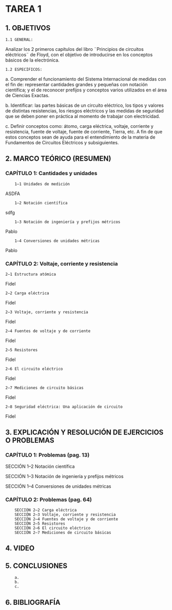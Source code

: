 # TAREA 1
## 1.	OBJETIVOS

	1.1	GENERAL: 
Analizar los 2 primeros capítulos del libro ¨Principios de circuitos eléctricos¨ de Floyd, con el objetivo de introducirse en los conceptos básicos de la electrónica.

	1.2	ESPECÍFICOS:

a.	Comprender el funcionamiento del Sistema Internacional de medidas con el fin de: representar cantidades grandes y pequeñas con notación científica; y el de reconocer prefijos y conceptos varios utilizados en el área de Ciencias Exactas.
		
b.	Identificar: las partes básicas de un circuito eléctrico, los tipos y valores de distintas resistencias, los riesgos eléctricos y las medidas de seguridad que se deben poner en práctica al momento de trabajar con electricidad.

c.	Definir conceptos como: átomo, carga eléctrica, voltaje, corriente y resistencia, fuente de voltaje, fuente de corriente, Tierra, etc. A fin de que estos conceptos sean de ayuda para el entendimiento de la materia de Fundamentos de Circuitos Eléctricos y subsiguientes.

## 2.	MARCO TEÓRICO (RESUMEN)

### CAPÍTULO 1: Cantidades y unidades
	
        1–1 Unidades de medición
	
ASDFA
        
        1–2 Notación científica
	
sdfg
		
        1–3 Notación de ingeniería y prefijos métricos
	
Pablo
	
        1–4 Conversiones de unidades métricas
	
 Pablo

### CAPÍTULO 2: Voltaje, corriente y resistencia
	
	2–1 Estructura atómica

Fidel
 
	2–2 Carga eléctrica 
        
Fidel

	2–3 Voltaje, corriente y resistencia 
        
Fidel        
        
	2–4 Fuentes de voltaje y de corriente 
        
Fidel        
        
	2–5 Resistores 
        
Fidel        
        
	2–6 El circuito eléctrico 
        
Fidel        
        
	2–7 Mediciones de circuito básicas 
        
Fidel        
        
	2–8 Seguridad eléctrica: Una aplicación de circuito 

Fidel

## 3.	EXPLICACIÓN Y RESOLUCIÓN DE EJERCICIOS O PROBLEMAS
	
### CAPÍTULO 1: Problemas (pag. 13)
	
   SECCIÓN 1–2 Notación científica
   
   SECCIÓN 1–3 Notación de ingeniería y prefijos métricos
        
   SECCIÓN 1–4 Conversiones de unidades métricas
		
### CAPÍTULO 2: Problemas (pag. 64)
	
		SECCIÓN 2–2 Carga eléctrica
		SECCIÓN 2–3 Voltaje, corriente y resistencia
		SECCIÓN 2–4 Fuentes de voltaje y de corriente
		SECCIÓN 2–5 Resistores
		SECCIÓN 2–6 El circuito eléctrico
		SECCIÓN 2–7 Mediciones de circuito básicas
	
## 4.	VIDEO


## 5.	CONCLUSIONES
        
        a.
        b.
        c.

## 6.	BIBLIOGRAFÍA
